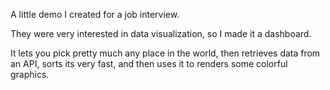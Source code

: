 A little demo I created for a job interview. 

They were very interested in data visualization, so I made it a dashboard.

It lets you pick pretty much any place in the world, then retrieves data from an API, sorts its very fast, and then uses it to renders some colorful graphics.
